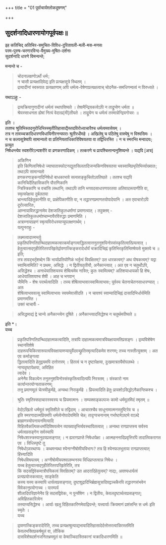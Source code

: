+++
title = "01 पूर्वाचार्यश्लोकदूषणम्"

+++
## सुदर्शनादिधारणायोगपूर्वपक्षः॥


इह कतिचिद् अतिचिर-समुचित-विविध-दुरितावली-मली-मस-मनसः  
परम-पुरुष-चरणारविन्द-वैमुख्य-मुषित-दर्शनाः  
सुदर्शनादि धारणे विमन्यन्ते;

मन्यन्ते च -

> चोदनालक्षणोऽर्थो धर्मः;  
> न चासौ प्रत्यक्षादिवेद्य इति प्रत्यक्षसूत्रे स्थितम् ।  
> द्रव्यादीनां स्वरूपतः प्रत्यक्षाणाम् अपि धर्मत्व-वेषेणाप्रत्यक्षत्वाच् चोदनैक-समधिगम्यत्वं न विरुध्यते ।

यथाऽऽहुः -

> द्रव्यक्रियागुणादीनां धर्मत्वं स्थापयिष्यते । तेषामैन्द्रियकत्वेऽपि न ताद्रूप्येण धर्मता ॥  
श्रेयस्साधनता ह्येषां नित्यं वेदात्प्र[मी]तीयते । ताद्रूयेण च धर्मत्वं तस्मान्नेन्द्रियगोचरः ॥ 

इति ।  
ततश्च श्रुतिभिस्तदनुरोधिभिस्स्मृतीतिहासाद्यैस्तदविरोध्याचारैश्च धर्मत्वमवसेयम् ।  
तत्र न तावच्चक्रादिधारणविधायिनीरनन्यपराः श्रुतीरधीमहे । अखिलेषु च पठितेषु वाक्येषु न विश्वसिमः ।  
न च कल्पसूत्रेष्वपि सामान्यतो वा प्रतिनियताधिकारिविषयतया वा तद्विधिरस्ति । न च स्मरन्ति मन्वादयः; प्रत्युत  
निषेधन्त्येव स्वशरीरेऽन्यशरीरे वा व्रणकरणादिकम् । तत्करणे च प्रायश्चित्तान्यनुशिष्यन्ते । यद्यपि [अत्र] 
> अकिणिन  
इति किणित्वनिषेधो ज्याघातास्फोटनद्यूतासिलतादिजन्यकिणविषयतया भवस्वामिप्रभृतिभिर्व्याख्यातः; तथाऽपि सामान्यतो  
व्रणकरणाङ्कनादिनिषेधो बाधकाभावे सत्यसङ्कुचितोऽवतिष्ठते । ततश्च यद्यपि कानिचिदैतिहासिकानि पौराणिकानि  
न्त्रिस्त्रिकाणि च वचांसि लब्धानि; तथाऽपि तानि भगवदसाधारणपरतया अतिवादरूपाणीति वा, स्मृत्यपेक्षया दुर्बलतया  
भ्रान्त्यादिहेतुकानीति वा, प्राक्षेपिकाणीति वा, न तद्धारणप्रमाणतयोपादेयानि । अत एवाचारोऽपि दूरोत्सारितः,  
आम्नायाविरुद्धानामेव देशजातिकुलधर्माणां प्रमाणत्वात् । तदुक्तम् - 
> देशजातिकुलधर्माश्चाम्नायैरविरुद्धाः प्रमाणमिति ।  
अत्राम्नायग्रहणं स्मृत्यविरोधस्याप्युपलक्षणार्थम् ।  
यत्पुनराहुः -  

> लक्ष्मत्वादात्मभर्तुः प्रकृतिपरिणतिग्रन्थिदाहात्मकत्वात्कर्माङ्गत्वाद्धितत्वात्तनुतनुशयिनोस्संस्कृतित्वात्प्रियत्वात् ।  
हेतुत्वात्सद्गृहीतेरितरपरिहृतेर्द्रावणात्किङ्करादेर्धार्यं चक्रादिचिह्नं कृतिभिरकृतिभिश्श्रेयसे मुक्तये च ॥  
इति;  
तत्र तावद्भर्तृशब्देन किं भार्याप्रतियोगिकं भर्तृत्वं विवक्षितम्? उत धारकत्वम्? अथ पोषकत्वम्? यद्वा स्वामित्वमिति? न प्रथमः, असिद्धेः । न द्वितीयतृतीयौ, अनैकान्त्यात् । अत एव न चतुर्थोऽपि, असिद्धेश्च । अनाधेयातिशयस्य शेषित्वमेव नास्ति; कुतः स्वामित्वम्? अतिशयाधायको हि शेषः, आधेयातिशयश्च शेषी । आह च भगवान्  
जैमिनिः - 
> शेषः परार्थत्वादिति । तस्य शेषित्वाभावात्स्वामित्वाभावः; पूर्वस्य चेतनाचेतनसाधारण्यात् । अतः  
शेषित्वाभाववत्सु स्वामित्वाभावः स्वयमेवासीदति । न चावश्यं स्वाम्यादिचिह्नं दासादिभिर्धार्यमिति प्रमाणमस्ति ।  
उक्तं चाचार्यैः -  

> असिद्धमाद्यं द्वे चान्ये अनैकान्त्येन दूषिते । अनैकान्त्यादसिद्धेश्च न चतुर्थमपीष्यते ॥

इति *।  
यच्च 
> प्रकृतिपरिणतिग्रन्थिदाहात्मकत्वादिति, तत्रापि दाहात्मकत्वमात्रविवक्षायामतिप्रसङ्गः । द्रव्यविशेषेण स्थानविशेषे  
दाहरूपचिकित्सारूपत्वविवक्षायामप्यायुर्वेदवच्छ्रुतिस्मृत्यादिकमेव शरणम्; तच्च नास्तीत्युक्तम् । अत एव 
> कर्माङ्गत्वा  
द्धितत्वादिति हेतुद्वयमपि दत्तोत्तरम् । हितत्वं च न दृष्टापेक्षया, दुःखमात्रतयैवोपलब्धेः । नाप्यदृष्टापेक्षया, अविहित  
त्वादेव ।  
अनेनैव विकल्पेन 
> तनुतनुशयिनोस्संस्कृतित्वादित्यपि निरस्तम् । संस्कारो नाम कार्यान्तरयोग्यताकरणम्;  
तत्तु प्रमाणमूलं चेत्स्वीकुर्महे, अन्यथा निराकुर्महे । 
> प्रियत्वादिति हेतुः प्रायशोऽसिद्धोऽनैकान्तिकश्च ।  

> श्रुतिः स्मृतिस्सदाचारस्स्वस्य च प्रियमात्मनः । सम्यक्सङ्कल्पजः कामो धर्ममूलमिदं स्मृतम् ॥  

> वेदोऽखिलो धर्ममूलं स्मृतिशीले च तद्विदाम् । आचारश्चैव साधूनामात्मनस्तुष्टिरेव च ॥  
इति स्मरणादात्मप्रियमपि धर्मत्वेनोपादेयमिति चेन्न; तादृग्वचनानाम् 
> गर्भाष्टमेऽष्टमे वाऽब्दे ब्राह्मणस्योपनायनमित्यादि  
विहितवैकल्पिकधर्मादिविषयत्वेन व्याख्यातृभिर्व्यवस्थापितत्वात् । अन्यथा रागप्राप्तस्य सर्वस्य धर्मत्वप्रसङ्गेन सर्वस्यापि  
निषेधशास्त्रस्यानुदयप्रसङ्गात् । न ह्यरागप्राप्ते निषेधापेक्षा । आत्महननादिप्रवृत्तिरपि तादात्विकरागत एव । विधिस्पृष्टे तु  
निषेधोऽवस्थाप्यः । कथमन्यथा श्येनाग्नीषोमीयविभागः? तत्र हि श्येनफलभूताया रागप्राप्तत्वात् 
> हिंस्यादिति  
निषेधविषयत्वम् । अग्नीषोमीयपश्वालम्भनस्य विधिप्राप्तत्वान्न निषेधः ।  
यच्च 
> हेतुत्वात्सद्गृहीतेरितरपरिहृतेरिति, तत्र  
किं सदसद्विवेकमात्रौपयिकत्वं विवक्षितम्? उत आदरादिहेतुत्वम्? नाद्यः, अवश्यधार्यत्वं प्रत्यप्रयोजकत्वात्; साङ्केति  
कस्य यस्य कस्यापि धार्यत्वप्रसङ्गात्; दुष्टशूद्रादिभिर्ब्रह्मसूत्रादिवद्वञ्चकैरपि तद्धारणसंभवेन विवेकानुपयोगाच्च । पारम्पर्य  
शीलादिपरिज्ञानेनैव हि सदसद्विवेकः, न पुनर्वेषेण । न द्वितीयः, केवलदृष्टार्थत्वप्रसङ्गात्; अविहितकारित्वेन  
तस्याप्यसिद्धेश्च । आर्याः खलु विहितकारिणमेवाद्रियन्ते; 
> यत्त्वार्याः क्रियमाणं प्रशंसन्ति स धर्मः इति स्मृतेः ।  
यच्च  

> द्रावणात्किङ्करादेरिति, तच्च प्रत्यक्षश्रुत्याद्यभावादितिहासादेर्दत्तोत्तरत्वान्निरस्तमिति केवलभक्तिप्रकर्षमूलं वा, लौकिक  
दासविशेषदर्शनजनितभ्रममूलं वा केषाञ्चिदास्तिकानां चक्रादिधारणमिति ॥